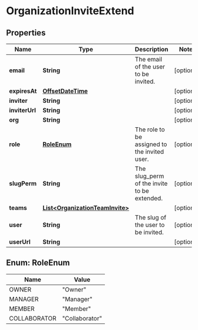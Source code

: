 
# OrganizationInviteExtend

## Properties
Name | Type | Description | Notes
------------ | ------------- | ------------- | -------------
**email** | **String** | The email of the user to be invited. |  [optional]
**expiresAt** | [**OffsetDateTime**](OffsetDateTime.md) |  |  [optional]
**inviter** | **String** |  |  [optional]
**inviterUrl** | **String** |  |  [optional]
**org** | **String** |  |  [optional]
**role** | [**RoleEnum**](#RoleEnum) | The role to be assigned to the invited user. |  [optional]
**slugPerm** | **String** | The slug_perm of the invite to be extended. |  [optional]
**teams** | [**List&lt;OrganizationTeamInvite&gt;**](OrganizationTeamInvite.md) |  |  [optional]
**user** | **String** | The slug of the user to be invited. |  [optional]
**userUrl** | **String** |  |  [optional]


<a name="RoleEnum"></a>
## Enum: RoleEnum
Name | Value
---- | -----
OWNER | &quot;Owner&quot;
MANAGER | &quot;Manager&quot;
MEMBER | &quot;Member&quot;
COLLABORATOR | &quot;Collaborator&quot;



